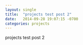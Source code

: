 ```yaml
---
layout: single
title:  "projects test post 2"
date:   2014-09-28 19:07:15 -0700
categories: projects
---
```

projects test post 2
